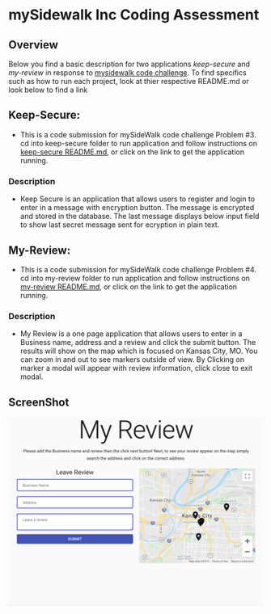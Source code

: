 # mySidewalk Inc Coding Assessment

## Overview
Below you find a basic description for two applications *keep-secure* and *my-review* in response to [mysidewalk code challenge](https://github.com/mysidewalk/interview). To find specifics such as how to run each project, look at thier respective README.md or look below to find a link

## Keep-Secure:
* This is a code submission for mySideWalk code challenge Problem #3. cd into keep-secure folder to run application and follow instructions on [keep-secure README.md](https://github.com/shanicegipson/interview/blob/master/keep-secure/README.md), or click on the link to get the application running.
### Description
* Keep Secure is an application that allows users to register and login to enter in a message with encryption button. The message is encrypted and stored in the database. The last message displays below input field to show last secret message sent for ecryption in plain text.

 
## My-Review:
* This is a code submission for mySideWalk code challenge Problem #4. cd into my-review folder to run application and follow instructions on [my-review README.md](https://github.com/shanicegipson/interview/blob/master/my-review/README.md), or click on the link to get the application running.

### Description
* My Review is a one page application that allows users to enter in a Business name, address and a review and click the submit button. The results will show on the map which is focused on Kansas City, MO. You can zoom in and out to see markers outside of view. By Clicking on marker a modal will appear with review information, click close to exit modal.

## ScreenShot
![](my-review/images/my-review%20screenshot.png)
